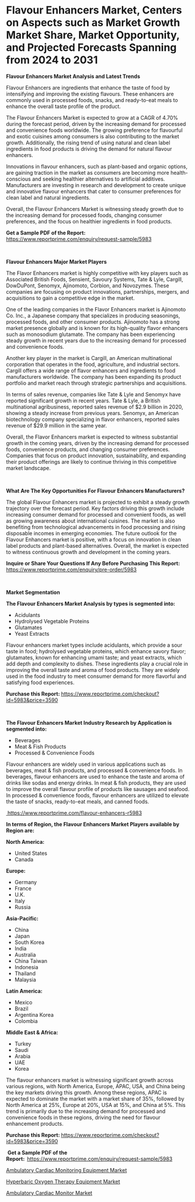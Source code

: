 <p><h1>Flavour Enhancers Market, Centers on Aspects such as Market Growth Market Share, Market Opportunity, and Projected Forecasts Spanning from 2024 to 2031</h1></p><p><strong>Flavour Enhancers Market Analysis and Latest Trends</strong></p>
<p><p>Flavour Enhancers are ingredients that enhance the taste of food by intensifying and improving the existing flavours. These enhancers are commonly used in processed foods, snacks, and ready-to-eat meals to enhance the overall taste profile of the product.</p><p>The Flavour Enhancers Market is expected to grow at a CAGR of 4.70% during the forecast period, driven by the increasing demand for processed and convenience foods worldwide. The growing preference for flavourful and exotic cuisines among consumers is also contributing to the market growth. Additionally, the rising trend of using natural and clean label ingredients in food products is driving the demand for natural flavour enhancers.</p><p>Innovations in flavour enhancers, such as plant-based and organic options, are gaining traction in the market as consumers are becoming more health-conscious and seeking healthier alternatives to artificial additives. Manufacturers are investing in research and development to create unique and innovative flavour enhancers that cater to consumer preferences for clean label and natural ingredients.</p><p>Overall, the Flavour Enhancers Market is witnessing steady growth due to the increasing demand for processed foods, changing consumer preferences, and the focus on healthier ingredients in food products.</p></p>
<p><strong>Get a Sample PDF of the Report:&nbsp;</strong> <a href="https://www.reportprime.com/enquiry/request-sample/5983">https://www.reportprime.com/enquiry/request-sample/5983</a></p>
<p>&nbsp;</p>
<p><strong>Flavour Enhancers Major Market Players</strong></p>
<p><p>The Flavor Enhancers market is highly competitive with key players such as Associated British Foods, Sensient, Savoury Systems, Tate & Lyle, Cargill, DowDuPont, Senomyx, Ajinomoto, Corbion, and Novozymes. These companies are focusing on product innovations, partnerships, mergers, and acquisitions to gain a competitive edge in the market.</p><p>One of the leading companies in the Flavor Enhancers market is Ajinomoto Co. Inc., a Japanese company that specializes in producing seasonings, processed foods, and other consumer products. Ajinomoto has a strong market presence globally and is known for its high-quality flavor enhancers such as monosodium glutamate. The company has been experiencing steady growth in recent years due to the increasing demand for processed and convenience foods.</p><p>Another key player in the market is Cargill, an American multinational corporation that operates in the food, agriculture, and industrial sectors. Cargill offers a wide range of flavor enhancers and ingredients to food manufacturers worldwide. The company has been expanding its product portfolio and market reach through strategic partnerships and acquisitions.</p><p>In terms of sales revenue, companies like Tate & Lyle and Senomyx have reported significant growth in recent years. Tate & Lyle, a British multinational agribusiness, reported sales revenue of $2.9 billion in 2020, showing a steady increase from previous years. Senomyx, an American biotechnology company specializing in flavor enhancers, reported sales revenue of $29.9 million in the same year.</p><p>Overall, the Flavor Enhancers market is expected to witness substantial growth in the coming years, driven by the increasing demand for processed foods, convenience products, and changing consumer preferences. Companies that focus on product innovation, sustainability, and expanding their product offerings are likely to continue thriving in this competitive market landscape.</p></p>
<p>&nbsp;</p>
<p><strong>What Are The Key Opportunities For Flavour Enhancers Manufacturers?</strong></p>
<p><p>The global Flavour Enhancers market is projected to exhibit a steady growth trajectory over the forecast period. Key factors driving this growth include increasing consumer demand for processed and convenient foods, as well as growing awareness about international cuisines. The market is also benefiting from technological advancements in food processing and rising disposable incomes in emerging economies. The future outlook for the Flavour Enhancers market is positive, with a focus on innovation in clean label products and plant-based alternatives. Overall, the market is expected to witness continuous growth and development in the coming years.</p></p>
<p><strong>Inquire or Share Your Questions If Any Before Purchasing This Report:</strong> <a href="https://www.reportprime.com/enquiry/pre-order/5983">https://www.reportprime.com/enquiry/pre-order/5983</a></p>
<p>&nbsp;</p>
<p><strong>Market Segmentation</strong></p>
<p><strong>The Flavour Enhancers Market Analysis by types is segmented into:</strong></p>
<p><ul><li>Acidulants</li><li>Hydrolysed Vegetable Proteins</li><li>Glutamates</li><li>Yeast Extracts</li></ul></p>
<p><p>Flavour enhancers market types include acidulants, which provide a sour taste in food; hydrolysed vegetable proteins, which enhance savory flavor; glutamates, known for enhancing umami taste; and yeast extracts, which add depth and complexity to dishes. These ingredients play a crucial role in improving the overall taste and aroma of food products. They are widely used in the food industry to meet consumer demand for more flavorful and satisfying food experiences.</p></p>
<p><strong>Purchase this Report:&nbsp;</strong><a href="https://www.reportprime.com/checkout?id=5983&price=3590">https://www.reportprime.com/checkout?id=5983&price=3590</a></p>
<p>&nbsp;</p>
<p><strong>The Flavour Enhancers Market Industry Research by Application is segmented into:</strong></p>
<p><ul><li>Beverages</li><li>Meat & Fish Products</li><li>Processed & Convenience Foods</li></ul></p>
<p><p>Flavour enhancers are widely used in various applications such as beverages, meat & fish products, and processed & convenience foods. In beverages, flavour enhancers are used to enhance the taste and aroma of drinks like sodas and energy drinks. In meat & fish products, they are used to improve the overall flavour profile of products like sausages and seafood. In processed & convenience foods, flavour enhancers are utilized to elevate the taste of snacks, ready-to-eat meals, and canned foods.</p></p>
<p><a href="https://www.reportprime.com/flavour-enhancers-r5983">&nbsp;https://www.reportprime.com/flavour-enhancers-r5983</a></p>
<p><strong>In terms of Region, the Flavour Enhancers Market Players available by Region are:</strong></p>
<p>
    <p> <strong> North America: </strong>
        <ul>
            <li>United States</li>
            <li>Canada</li>
        </ul>
        </p> 
    <p> <strong> Europe: </strong>
        <ul>
            <li>Germany</li>
            <li>France</li>
            <li>U.K.</li>
            <li>Italy</li>
            <li>Russia</li>
        </ul>
        </p> 
    <p> <strong> Asia-Pacific: </strong>
        <ul>
            <li>China</li>
            <li>Japan</li>
            <li>South Korea</li>
            <li>India</li>
            <li>Australia</li>
            <li>China Taiwan</li>
            <li>Indonesia</li>
            <li>Thailand</li>
            <li>Malaysia</li>
        </ul>
        </p> 
    <p> <strong> Latin America: </strong>
        <ul>
            <li>Mexico</li>
            <li>Brazil</li>
            <li>Argentina Korea</li>
            <li>Colombia</li>
        </ul>
        </p> 
    <p> <strong> Middle East & Africa: </strong>
        <ul>
            <li>Turkey</li>
            <li>Saudi</li>
            <li>Arabia</li>
            <li>UAE</li>
            <li>Korea</li>
        </ul>
    </p>
    </p>
<p><p>The flavour enhancers market is witnessing significant growth across various regions, with North America, Europe, APAC, USA, and China being the key markets driving this growth. Among these regions, APAC is expected to dominate the market with a market share of 35%, followed by North America at 25%, Europe at 20%, USA at 15%, and China at 5%. This trend is primarily due to the increasing demand for processed and convenience foods in these regions, driving the need for flavour enhancement products.</p></p>
<p><strong>Purchase this Report: </strong><a href="https://www.reportprime.com/checkout?id=5983&price=3590">https://www.reportprime.com/checkout?id=5983&price=3590</a></p>
<p>&nbsp;<strong>Get a Sample PDF of the Report:&nbsp;&nbsp;</strong><a href="https://www.reportprime.com/enquiry/request-sample/5983">https://www.reportprime.com/enquiry/request-sample/5983</a></p>
<p><strong></strong></p>
<p><p><a href="https://issuu.com/reportprime-2/docs/ambulatory-cardiac-monitoring-equipment-market-siz">Ambulatory Cardiac Monitoring Equipment Market</a></p><p><a href="https://issuu.com/reportprime-2/docs/hyperbaric-oxygen-therapy-equipment-market-size-20">Hyperbaric Oxygen Therapy Equipment Market</a></p><p><a href="https://issuu.com/reportprime-2/docs/ambulatory-cardiac-monitor-market-size-2030.pptx">Ambulatory Cardiac Monitor Market</a></p></p>
